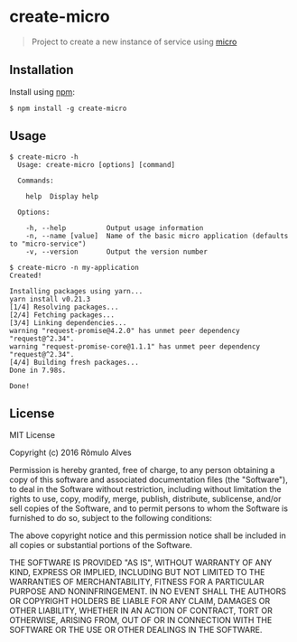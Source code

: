 # create-micro
> Project to create a new instance of service using [micro](https://github.com/zeit/micro)


## Installation

Install using [npm](https://www.npmjs.com/):
```
$ npm install -g create-micro
```

## Usage

```
$ create-micro -h
  Usage: create-micro [options] [command]

  Commands:

    help  Display help

  Options:

    -h, --help          Output usage information
    -n, --name [value]  Name of the basic micro application (defaults to "micro-service")
    -v, --version       Output the version number

$ create-micro -n my-application
Created!

Installing packages using yarn...
yarn install v0.21.3
[1/4] Resolving packages...
[2/4] Fetching packages...
[3/4] Linking dependencies...
warning "request-promise@4.2.0" has unmet peer dependency "request@^2.34".
warning "request-promise-core@1.1.1" has unmet peer dependency "request@^2.34".
[4/4] Building fresh packages...
Done in 7.98s.

Done!
```

## License

MIT License

Copyright (c) 2016 Rômulo Alves

Permission is hereby granted, free of charge, to any person obtaining a copy
of this software and associated documentation files (the "Software"), to deal
in the Software without restriction, including without limitation the rights
to use, copy, modify, merge, publish, distribute, sublicense, and/or sell
copies of the Software, and to permit persons to whom the Software is
furnished to do so, subject to the following conditions:

The above copyright notice and this permission notice shall be included in all
copies or substantial portions of the Software.

THE SOFTWARE IS PROVIDED "AS IS", WITHOUT WARRANTY OF ANY KIND, EXPRESS OR
IMPLIED, INCLUDING BUT NOT LIMITED TO THE WARRANTIES OF MERCHANTABILITY,
FITNESS FOR A PARTICULAR PURPOSE AND NONINFRINGEMENT. IN NO EVENT SHALL THE
AUTHORS OR COPYRIGHT HOLDERS BE LIABLE FOR ANY CLAIM, DAMAGES OR OTHER
LIABILITY, WHETHER IN AN ACTION OF CONTRACT, TORT OR OTHERWISE, ARISING FROM,
OUT OF OR IN CONNECTION WITH THE SOFTWARE OR THE USE OR OTHER DEALINGS IN THE
SOFTWARE.
